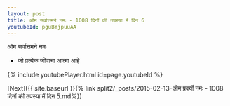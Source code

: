 ```yaml
---
layout: post
title: ओम सर्वात्तमने नमः - 1008 दिनों की तपस्या में दिन 6
youtubeId: pguBYjpuuAA
---
```

 
 
 ओम सर्वात्तमने नमः  
 
 -  जो प्रत्येक जीवाचा आत्मा आहे 
 
  
 
  
 
 
 
 
 
 


{% include youtubePlayer.html id=page.youtubeId %}
 
[Next]({{ site.baseurl }}{% link  split2/_posts/2015-02-13-ओम प्रवर्यी नमः - 1008 दिनों की तपस्या में दिन 5.md%})
 
